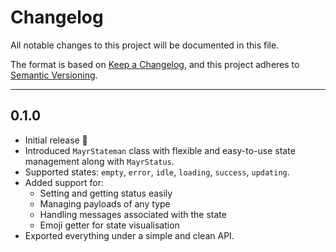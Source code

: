 # Changelog

All notable changes to this project will be documented in this file.

The format is based on [Keep a Changelog](https://keepachangelog.com/en/1.0.0/),
and this project adheres to [Semantic Versioning](https://semver.org/spec/v2.0.0.html).

---

## 0.1.0

- Initial release 🎉
- Introduced `MayrStateman` class with flexible and easy-to-use state management along with `MayrStatus`.
- Supported states: `empty`, `error`, `idle`, `loading`, `success`, `updating`.
- Added support for:
  - Setting and getting status easily
  - Managing payloads of any type
  - Handling messages associated with the state
  - Emoji getter for state visualisation
- Exported everything under a simple and clean API.
